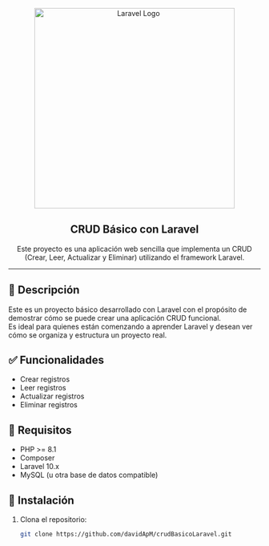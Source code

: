 <p align="center">
  <a href="https://laravel.com" target="_blank">
    <img src="https://raw.githubusercontent.com/laravel/art/master/logo-lockup/5%20SVG/2%20CMYK/1%20Full%20Color/laravel-logolockup-cmyk-red.svg" width="400" alt="Laravel Logo">
  </a>
</p>

<h2 align="center">CRUD Básico con Laravel</h2>

<p align="center">
  Este proyecto es una aplicación web sencilla que implementa un CRUD (Crear, Leer, Actualizar y Eliminar) utilizando el framework Laravel.
</p>

---

## 📌 Descripción

Este es un proyecto básico desarrollado con Laravel con el propósito de demostrar cómo se puede crear una aplicación CRUD funcional.  
Es ideal para quienes están comenzando a aprender Laravel y desean ver cómo se organiza y estructura un proyecto real.

## ✅ Funcionalidades

- Crear registros
- Leer registros
- Actualizar registros
- Eliminar registros

## 🧰 Requisitos

- PHP >= 8.1
- Composer
- Laravel 10.x
- MySQL (u otra base de datos compatible)

## 🚀 Instalación

1. Clona el repositorio:
   ```bash
   git clone https://github.com/davidApM/crudBasicoLaravel.git
